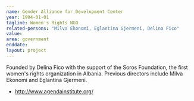 ```yaml
---
name: Gender Alliance for Development Center
year: 1994-01-01
tagline: Women's Rights NGO
related-persons: "Milva Ekonomi, Eglantina Gjermeni, Delina Fico"
value:
area: government
enddate:
layout: project
---
```

Founded by Delina Fico with the support of the Soros Foundation, the first women's rights organization in Albania. Previous directors include Milva Ekonomi and Eglantina Gjermeni.




* <http://www.agendainstitute.org/>
